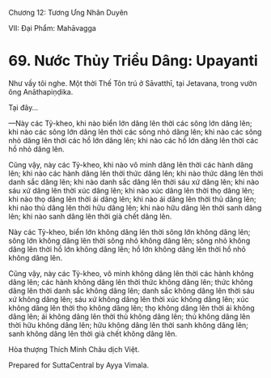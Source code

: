  

Chương 12: Tương Ưng Nhân Duyên

VII: Ðại Phẩm: Mahāvagga

# 69\. Nước Thủy Triều Dâng: Upayanti

Như vầy tôi nghe. Một thời Thế Tôn trú ở Sāvatthī, tại Jetavana, trong vườn ông Anāthapiṇḍika.

Tại đây…

—Này các Tỷ-kheo, khi nào biển lớn dâng lên thời các sông lớn dâng lên; khi nào các sông lớn dâng lên thời các sông nhỏ dâng lên; khi nào các sông nhỏ dâng lên thời các hồ lớn dâng lên; khi nào các hồ lớn dâng lên thời các hồ nhỏ dâng lên.

Cũng vậy, này các Tỷ-kheo, khi nào vô minh dâng lên thời các hành dâng lên; khi nào các hành dâng lên thời thức dâng lên; khi nào thức dâng lên thời danh sắc dâng lên; khi nào danh sắc dâng lên thời sáu xứ dâng lên; khi nào sáu xứ dâng lên thời xúc dâng lên; khi nào xúc dâng lên thời thọ dâng lên; khi nào thọ dâng lên thời ái dâng lên; khi nào ái dâng lên thời thủ dâng lên; khi nào thủ dâng lên thời hữu dâng lên; khi nào hữu dâng lên thời sanh dâng lên; khi nào sanh dâng lên thời già chết dâng lên.

Này các Tỷ-kheo, biển lớn không dâng lên thời sông lớn không dâng lên; sông lớn không dâng lên thời sông nhỏ không dâng lên; sông nhỏ không dâng lên thời hồ lớn không dâng lên; hồ lớn không dâng lên thời hồ nhỏ không dâng lên.

Cũng vậy, này các Tỷ-kheo, vô minh không dâng lên thời các hành không dâng lên; các hành không dâng lên thời thức không dâng lên; thức không dâng lên thời danh sắc không dâng lên; danh sắc không dâng lên thời sáu xứ không dâng lên; sáu xứ không dâng lên thời xúc không dâng lên; xúc không dâng lên thời thọ không dâng lên; thọ không dâng lên thời ái không dâng lên; ái không dâng lên thời thủ không dâng lên; thủ không dâng lên thời hữu không dâng lên; hữu không dâng lên thời sanh không dâng lên; sanh không dâng lên thời già chết không dâng lên.

Hòa thượng Thích Minh Châu dịch Việt.

Prepared for SuttaCentral by Ayya Vimala.